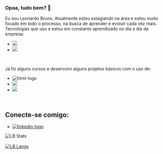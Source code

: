 ### Opaa, tudo bem? :eyes:

  Eu sou Leonardo Bruno, Atualmente estou estagiando na área e estou muito focado em todo o processo, na busca de aprender e evoluir cada 
  vez mais. <br>
  Tecnologias que uso e estou em constante aprendizado no dia a dia da empresa:
  - <img src= "https://img.shields.io/badge/C%23-239120?style=for-the-badge&logo=c-sharp&logoColor=white"/>
  - <img src = "https://img.shields.io/badge/Microsoft_SQL_Server-CC2927?style=for-the-badge&logo=microsoft-sql-server&logoColor=white"/>
  <br>
 
 

  Já fiz alguns cursos e desenvolvi alguns projetos básicos com o uso de:
  - <img src="https://img.shields.io/badge/HTML5-E34F26?style=for-the-badge&logo=html5&logoColor=white" alt ="html-logo"/>
  - <img src="https://img.shields.io/badge/CSS3-1572B6?style=for-the-badge&logo=css3&logoColor=white"/>
  - <img src="https://img.shields.io/badge/Python-14354C?style=for-the-badge&logo=python&logoColor=white"/>
  <br>
  
  ## Conecte-se comigo: <br>
  
  - <a href="https://linkedin.com/in/leonardo-bruno-josé-vieira-batista-2905a424b"><img src="https://img.shields.io/badge/LinkedIn-0077B5?style=for-the badge&logo=linkedin&logoColor=white" alt="linkedin-logo"/><a/>
  
  
  
 
  ![LB Stats](https://github-readme-stats.vercel.app/api?username=LeoBruno01&show_icons=true&bg_color=00000000)
  <br>
  <br>
  [![LB Langs](https://github-readme-stats.vercel.app/api/top-langs/?username=LeoBruno01&layout=compact)](https://github.com/anuraghazra/github-readme-stats)
  
